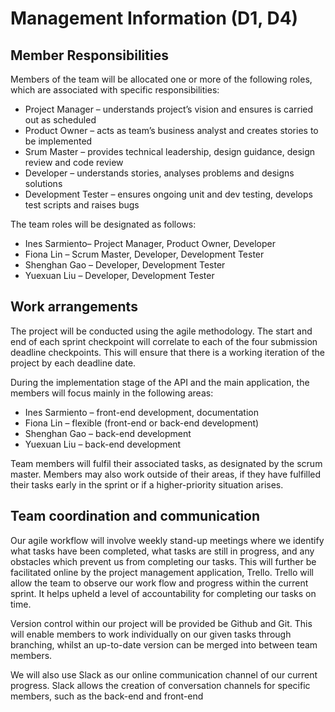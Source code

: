 # Management Information (D1, D4)

## Member	Responsibilities

Members of the team will be allocated one or more of the following roles, which are associated with specific responsibilities:
*	Project Manager – understands project’s vision and ensures is carried out as scheduled
*	Product Owner – acts as team’s business analyst and creates stories to be implemented
*	Srum Master – provides technical leadership, design guidance, design review and code review
*	Developer – understands stories, analyses problems and designs solutions
*	Development Tester – ensures ongoing unit and dev testing, develops test scripts and raises bugs

The team roles will be designated as follows:
*	Ines Sarmiento– Project Manager, Product Owner, Developer
*	Fiona Lin – Scrum Master, Developer, Development Tester
*	Shenghan Gao – Developer, Development Tester
*	Yuexuan Liu – Developer, Development Tester

## Work	arrangements

The project will be conducted using the agile methodology. The start and end of each sprint checkpoint will correlate to each of the four submission deadline checkpoints. This will ensure that there is a working iteration of the project by each deadline date.

During the implementation stage of the API and the main application, the members will focus mainly in the following areas:
*	Ines Sarmiento – front-end development, documentation
*	Fiona Lin – flexible (front-end or back-end development)
*	Shenghan Gao – back-end development
*	Yuexuan Liu – back-end development

Team members will fulfil their associated tasks, as designated by the scrum master. Members may also work outside of their areas, if they have fulfilled their tasks early in the sprint or if a higher-priority situation arises.


## Team coordination and communication

Our agile workflow will involve weekly stand-up meetings where we identify what tasks have been completed, what tasks are still in progress, and any obstacles which prevent us from completing our tasks. This will further be facilitated online by the project management application, Trello. Trello will allow the team to observe our work flow and progress within the current sprint. It helps upheld a level of accountability for completing our tasks on time.

Version control within our project will be provided be Github and Git. This will enable members to work individually on our given tasks through branching, whilst an up-to-date version can be merged into between team members.

We will also use Slack as our online communication channel of our current progress. Slack allows the creation of conversation channels for specific members, such as the back-end and front-end 
